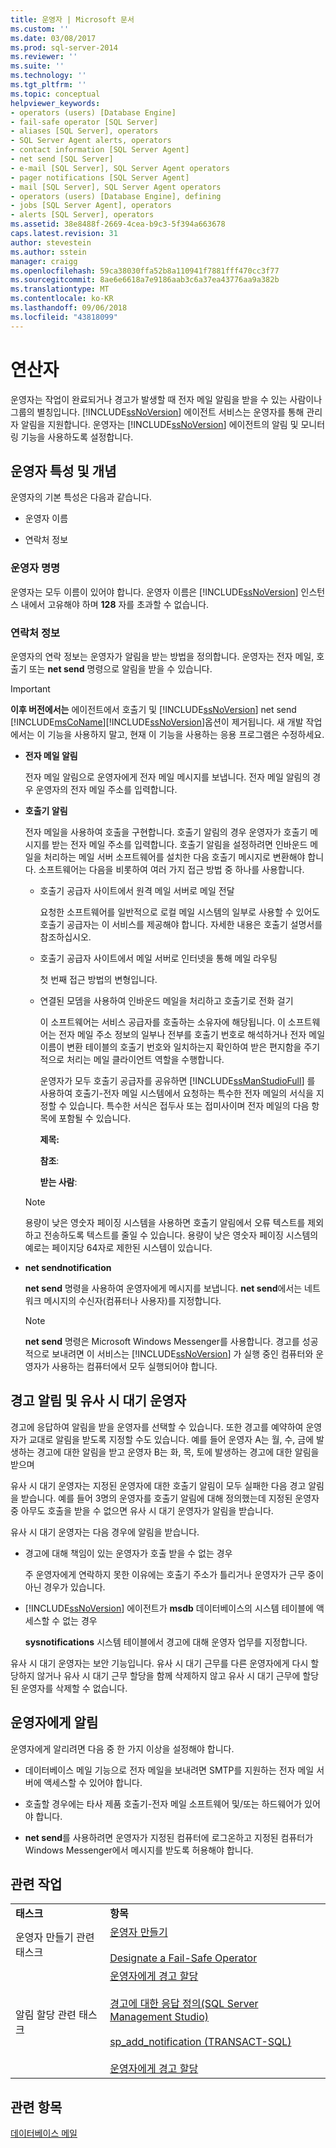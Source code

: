 ```yaml
---
title: 운영자 | Microsoft 문서
ms.custom: ''
ms.date: 03/08/2017
ms.prod: sql-server-2014
ms.reviewer: ''
ms.suite: ''
ms.technology: ''
ms.tgt_pltfrm: ''
ms.topic: conceptual
helpviewer_keywords:
- operators (users) [Database Engine]
- fail-safe operator [SQL Server]
- aliases [SQL Server], operators
- SQL Server Agent alerts, operators
- contact information [SQL Server Agent]
- net send [SQL Server]
- e-mail [SQL Server], SQL Server Agent operators
- pager notifications [SQL Server Agent]
- mail [SQL Server], SQL Server Agent operators
- operators (users) [Database Engine], defining
- jobs [SQL Server Agent], operators
- alerts [SQL Server], operators
ms.assetid: 38e8488f-2669-4cea-b9c3-5f394a663678
caps.latest.revision: 31
author: stevestein
ms.author: sstein
manager: craigg
ms.openlocfilehash: 59ca38030ffa52b8a110941f7881fff470cc3f77
ms.sourcegitcommit: 8ae6e6618a7e9186aab3c6a37ea43776aa9a382b
ms.translationtype: MT
ms.contentlocale: ko-KR
ms.lasthandoff: 09/06/2018
ms.locfileid: "43818099"
---
```

# <a name="operators"></a>연산자
  운영자는 작업이 완료되거나 경고가 발생할 때 전자 메일 알림을 받을 수 있는 사람이나 그룹의 별칭입니다. [!INCLUDE[ssNoVersion](../../includes/ssnoversion-md.md)] 에이전트 서비스는 운영자를 통해 관리자 알림을 지원합니다. 운영자는 [!INCLUDE[ssNoVersion](../../includes/ssnoversion-md.md)] 에이전트의 알림 및 모니터링 기능을 사용하도록 설정합니다.  
  
## <a name="operator-attributes-and-concepts"></a>운영자 특성 및 개념  
 운영자의 기본 특성은 다음과 같습니다.  
  
-   운영자 이름  
  
-   연락처 정보  
  
### <a name="naming-an-operator"></a>운영자 명명  
 운영자는 모두 이름이 있어야 합니다. 운영자 이름은 [!INCLUDE[ssNoVersion](../../includes/ssnoversion-md.md)] 인스턴스 내에서 고유해야 하며 **128** 자를 초과할 수 없습니다.  
  
### <a name="contact-information"></a>연락처 정보  
 운영자의 연락 정보는 운영자가 알림을 받는 방법을 정의합니다. 운영자는 전자 메일, 호출기 또는 **net send** 명령으로 알림을 받을 수 있습니다.  
  
> [!IMPORTANT]  
>  **이후 버전에서는** 에이전트에서 호출기 및 [!INCLUDE[ssNoVersion](../../includes/ssnoversion-md.md)] net send [!INCLUDE[msCoName](../../includes/msconame-md.md)][!INCLUDE[ssNoVersion](../../includes/ssnoversion-md.md)]옵션이 제거됩니다. 새 개발 작업에서는 이 기능을 사용하지 말고, 현재 이 기능을 사용하는 응용 프로그램은 수정하세요.  
  
-   **전자 메일 알림**  
  
     전자 메일 알림으로 운영자에게 전자 메일 메시지를 보냅니다. 전자 메일 알림의 경우 운영자의 전자 메일 주소를 입력합니다.  
  
-   **호출기 알림**  
  
     전자 메일을 사용하여 호출을 구현합니다. 호출기 알림의 경우 운영자가 호출기 메시지를 받는 전자 메일 주소를 입력합니다. 호출기 알림을 설정하려면 인바운드 메일을 처리하는 메일 서버 소프트웨어를 설치한 다음 호출기 메시지로 변환해야 합니다. 소프트웨어는 다음을 비롯하여 여러 가지 접근 방법 중 하나를 사용합니다.  
  
    -   호출기 공급자 사이트에서 원격 메일 서버로 메일 전달  
  
         요청한 소프트웨어를 일반적으로 로컬 메일 시스템의 일부로 사용할 수 있어도 호출기 공급자는 이 서비스를 제공해야 합니다. 자세한 내용은 호출기 설명서를 참조하십시오.  
  
    -   호출기 공급자 사이트에서 메일 서버로 인터넷을 통해 메일 라우팅  
  
         첫 번째 접근 방법의 변형입니다.  
  
    -   연결된 모뎀을 사용하여 인바운드 메일을 처리하고 호출기로 전화 걸기  
  
         이 소프트웨어는 서비스 공급자를 호출하는 소유자에 해당됩니다. 이 소프트웨어는 전자 메일 주소 정보의 일부나 전부를 호출기 번호로 해석하거나 전자 메일 이름이 변환 테이블의 호출기 번호와 일치하는지 확인하여 받은 편지함을 주기적으로 처리는 메일 클라이언트 역할을 수행합니다.  
  
         운영자가 모두 호출기 공급자를 공유하면 [!INCLUDE[ssManStudioFull](../../includes/ssmanstudiofull-md.md)] 를 사용하여 호출기-전자 메일 시스템에서 요청하는 특수한 전자 메일의 서식을 지정할 수 있습니다. 특수한 서식은 접두사 또는 접미사이며 전자 메일의 다음 항목에 포함될 수 있습니다.  
  
         **제목:**  
  
         **참조**:  
  
         **받는 사람**:  
  
    > [!NOTE]  
    >  용량이 낮은 영숫자 페이징 시스템을 사용하면 호출기 알림에서 오류 텍스트를 제외하고 전송하도록 텍스트를 줄일 수 있습니다. 용량이 낮은 영숫자 페이징 시스템의 예로는 페이지당 64자로 제한된 시스템이 있습니다.  
  
-   **net sendnotification**  
  
     **net send** 명령을 사용하여 운영자에게 메시지를 보냅니다. **net send**에서는 네트워크 메시지의 수신자(컴퓨터나 사용자)를 지정합니다.  
  
    > [!NOTE]  
    >  **net send** 명령은 Microsoft Windows Messenger를 사용합니다. 경고를 성공적으로 보내려면 이 서비스는 [!INCLUDE[ssNoVersion](../../includes/ssnoversion-md.md)] 가 실행 중인 컴퓨터와 운영자가 사용하는 컴퓨터에서 모두 실행되어야 합니다.  
  
## <a name="alerting-and-fail-safe-operators"></a>경고 알림 및 유사 시 대기 운영자  
 경고에 응답하여 알림을 받을 운영자를 선택할 수 있습니다. 또한 경고를 예약하여 운영자가 교대로 알림을 받도록 지정할 수도 있습니다. 예를 들어 운영자 A는 월, 수, 금에 발생하는 경고에 대한 알림을 받고 운영자 B는 화, 목, 토에 발생하는 경고에 대한 알림을 받으며  
  
 유사 시 대기 운영자는 지정된 운영자에 대한 호출기 알림이 모두 실패한 다음 경고 알림을 받습니다. 예를 들어 3명의 운영자를 호출기 알림에 대해 정의했는데 지정된 운영자 중 아무도 호출을 받을 수 없으면 유사 시 대기 운영자가 알림을 받습니다.  
  
 유사 시 대기 운영자는 다음 경우에 알림을 받습니다.  
  
-   경고에 대해 책임이 있는 운영자가 호출 받을 수 없는 경우  
  
     주 운영자에게 연락하지 못한 이유에는 호출기 주소가 틀리거나 운영자가 근무 중이 아닌 경우가 있습니다.  
  
-   [!INCLUDE[ssNoVersion](../../includes/ssnoversion-md.md)] 에이전트가 **msdb** 데이터베이스의 시스템 테이블에 액세스할 수 없는 경우  
  
     **sysnotifications** 시스템 테이블에서 경고에 대해 운영자 업무를 지정합니다.  
  
 유사 시 대기 운영자는 보안 기능입니다. 유사 시 대기 근무를 다른 운영자에게 다시 할당하지 않거나 유사 시 대기 근무 할당을 함께 삭제하지 않고 유사 시 대기 근무에 할당된 운영자를 삭제할 수 없습니다.  
  
## <a name="notifying-an-operator"></a>운영자에게 알림  
 운영자에게 알리려면 다음 중 한 가지 이상을 설정해야 합니다.  
  
-   데이터베이스 메일 기능으로 전자 메일을 보내려면 SMTP를 지원하는 전자 메일 서버에 액세스할 수 있어야 합니다.  
  
-   호출할 경우에는 타사 제품 호출기-전자 메일 소프트웨어 및/또는 하드웨어가 있어야 합니다.  
  
-   **net send**를 사용하려면 운영자가 지정된 컴퓨터에 로그온하고 지정된 컴퓨터가 Windows Messenger에서 메시지를 받도록 허용해야 합니다.  
  
## <a name="related-tasks"></a>관련 작업  
  
|||  
|-|-|  
|**태스크**|**항목**|  
|운영자 만들기 관련 태스크|[운영자 만들기](create-an-operator.md)<br /><br /> [Designate a Fail-Safe Operator](designate-a-fail-safe-operator.md)|  
|알림 할당 관련 태스크|[운영자에게 경고 할당](assign-alerts-to-an-operator.md)<br /><br /> [경고에 대한 응답 정의&#40;SQL Server Management Studio&#41;](define-the-response-to-an-alert-sql-server-management-studio.md)<br /><br /> [sp_add_notification &#40;TRANSACT-SQL&#41;](/sql/relational-databases/system-stored-procedures/sp-add-notification-transact-sql)<br /><br /> [운영자에게 경고 할당](assign-alerts-to-an-operator.md)|  
  
## <a name="see-also"></a>관련 항목  
 [데이터베이스 메일](../../relational-databases/database-mail/database-mail.md)  
  
  

